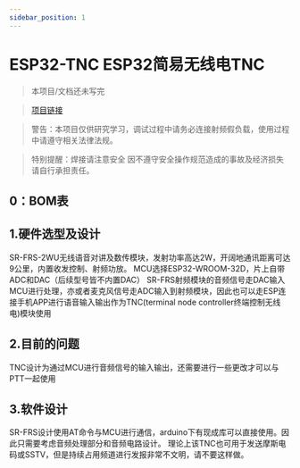 ```yaml
---
sidebar_position: 1
---
```


# ESP32-TNC ESP32简易无线电TNC

>本项目/文档还未写完

> [项目链接](https://oshwhub.com/Minamion/esp32s3-tnc)

> 警告：本项目仅供研究学习，调试过程中请务必连接射频假负载，使用过程中请遵守相关法律法规。

> 特别提醒：焊接请注意安全 因不遵守安全操作规范造成的事故及经济损失请自行承担责任。


## 0：BOM表

## 1.硬件选型及设计

 SR-FRS-2WU无线语音对讲及数传模块，发射功率高达2W，开阔地通讯距离可达9公里，内置收发控制、射频功放。
 MCU选择ESP32-WROOM-32D，片上自带ADC和DAC（后续型号皆不内置DAC） SR-FRS射频模块的音频信号走DAC输入MCU进行处理，亦或者麦克风信号走ADC输入到射频模块，因此也可以走ESP连接手机APP进行语音输入输出作为TNC(terminal node controller终端控制无线电)模块使用

 ## 2.目前的问题
 TNC设计为通过MCU进行音频信号的输入输出，还需要进行一些更改才可以与PTT一起使用

 ## 3.软件设计
 SR-FRS设计使用AT命令与MCU进行通信，arduino下有现成库可以直接使用。因此只需要考虑音频处理部分和音频电路设计。
 理论上该TNC也可用于发送摩斯电码或SSTV，但是持续占用频道进行发报非常不文明，请不要这样做。